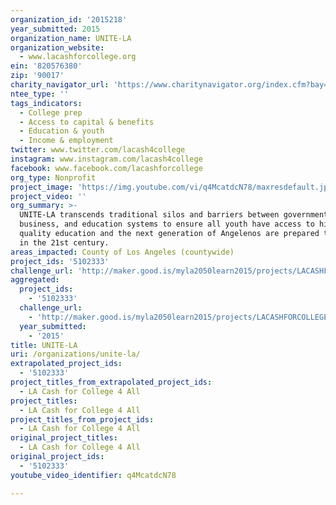 ```yaml
---
organization_id: '2015218'
year_submitted: 2015
organization_name: UNITE-LA
organization_website:
  - www.lacashforcollege.org
ein: '820576380'
zip: '90017'
charity_navigator_url: 'https://www.charitynavigator.org/index.cfm?bay=search.profile&ein=820576380'
ntee_type: ''
tags_indicators:
  - College prep
  - Access to capital & benefits
  - Education & youth
  - Income & employment
twitter: www.twitter.com/lacash4college
instagram: www.instagram.com/lacash4college
facebook: www.facebook.com/lacashforcollege
org_type: Nonprofit
project_image: 'https://img.youtube.com/vi/q4McatdcN78/maxresdefault.jpg'
project_video: ''
org_summary: >-
  UNITE-LA transcends traditional silos and barriers between government,
  business, and education systems to ensure all youth have access to high
  quality education and the next generation of Angelenos are prepared to succeed
  in the 21st century.
areas_impacted: County of Los Angeles (countywide)
project_ids: '5102333'
challenge_url: 'http://maker.good.is/myla2050learn2015/projects/LACASHFORCOLLEGE.html'
aggregated:
  project_ids:
    - '5102333'
  challenge_url:
    - 'http://maker.good.is/myla2050learn2015/projects/LACASHFORCOLLEGE.html'
  year_submitted:
    - '2015'
title: UNITE-LA
uri: /organizations/unite-la/
extrapolated_project_ids:
  - '5102333'
project_titles_from_extrapolated_project_ids:
  - LA Cash for College 4 All
project_titles:
  - LA Cash for College 4 All
project_titles_from_project_ids:
  - LA Cash for College 4 All
original_project_titles:
  - LA Cash for College 4 All
original_project_ids:
  - '5102333'
youtube_video_identifier: q4McatdcN78

---
```

